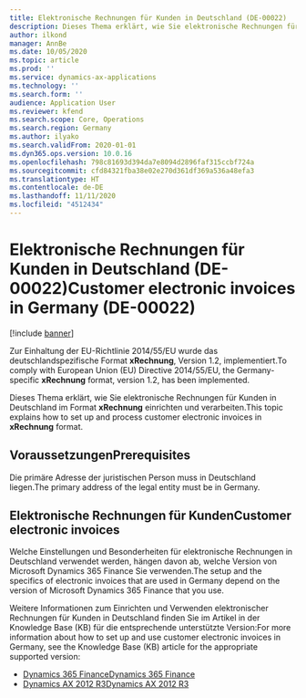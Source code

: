 ```yaml
---
title: Elektronische Rechnungen für Kunden in Deutschland (DE-00022)
description: Dieses Thema erklärt, wie Sie elektronische Rechnungen für Kunden in Deutschland einrichten und verarbeiten.
author: ilkond
manager: AnnBe
ms.date: 10/05/2020
ms.topic: article
ms.prod: ''
ms.service: dynamics-ax-applications
ms.technology: ''
ms.search.form: ''
audience: Application User
ms.reviewer: kfend
ms.search.scope: Core, Operations
ms.search.region: Germany
ms.author: ilyako
ms.search.validFrom: 2020-01-01
ms.dyn365.ops.version: 10.0.16
ms.openlocfilehash: 798c81693d394da7e8094d2896faf315ccbf724a
ms.sourcegitcommit: cfd84321fba38e02e270d361df369a536a48efa3
ms.translationtype: HT
ms.contentlocale: de-DE
ms.lasthandoff: 11/11/2020
ms.locfileid: "4512434"
---
```

# <a name="customer-electronic-invoices-in-germany-de-00022"></a><span data-ttu-id="b8560-103">Elektronische Rechnungen für Kunden in Deutschland (DE-00022)</span><span class="sxs-lookup"><span data-stu-id="b8560-103">Customer electronic invoices in Germany (DE-00022)</span></span>

[!include [banner](../includes/banner.md)]

<span data-ttu-id="b8560-104">Zur Einhaltung der EU-Richtlinie 2014/55/EU wurde das deutschlandspezifische Format **xRechnung**, Version 1.2, implementiert.</span><span class="sxs-lookup"><span data-stu-id="b8560-104">To comply with European Union (EU) Directive 2014/55/EU, the Germany-specific **xRechnung** format, version 1.2, has been implemented.</span></span>

<span data-ttu-id="b8560-105">Dieses Thema erklärt, wie Sie elektronische Rechnungen für Kunden in Deutschland im Format **xRechnung** einrichten und verarbeiten.</span><span class="sxs-lookup"><span data-stu-id="b8560-105">This topic explains how to set up and process customer electronic invoices in **xRechnung** format.</span></span>

## <a name="prerequisites"></a><span data-ttu-id="b8560-106">Voraussetzungen</span><span class="sxs-lookup"><span data-stu-id="b8560-106">Prerequisites</span></span>

<span data-ttu-id="b8560-107">Die primäre Adresse der juristischen Person muss in Deutschland liegen.</span><span class="sxs-lookup"><span data-stu-id="b8560-107">The primary address of the legal entity must be in Germany.</span></span>

## <a name="customer-electronic-invoices"></a><span data-ttu-id="b8560-108">Elektronische Rechnungen für Kunden</span><span class="sxs-lookup"><span data-stu-id="b8560-108">Customer electronic invoices</span></span>

<span data-ttu-id="b8560-109">Welche Einstellungen und Besonderheiten für elektronische Rechnungen in Deutschland verwendet werden, hängen davon ab, welche Version von Microsoft Dynamics 365 Finance Sie verwenden.</span><span class="sxs-lookup"><span data-stu-id="b8560-109">The setup and the specifics of electronic invoices that are used in Germany depend on the version of Microsoft Dynamics 365 Finance that you use.</span></span>

<span data-ttu-id="b8560-110">Weitere Informationen zum Einrichten und Verwenden elektronischer Rechnungen für Kunden in Deutschland finden Sie im Artikel in der Knowledge Base (KB) für die entsprechende unterstützte Version:</span><span class="sxs-lookup"><span data-stu-id="b8560-110">For more information about how to set up and use customer electronic invoices in Germany, see the Knowledge Base (KB) article for the appropriate supported version:</span></span>

- [<span data-ttu-id="b8560-111">Dynamics 365 Finance</span><span class="sxs-lookup"><span data-stu-id="b8560-111">Dynamics 365 Finance</span></span>](https://support.microsoft.com/help/4490705)
- [<span data-ttu-id="b8560-112">Dynamics AX 2012 R3</span><span class="sxs-lookup"><span data-stu-id="b8560-112">Dynamics AX 2012 R3</span></span>](https://fix.lcs.dynamics.com/Issue/Details?kb=4494484&bugId=3979521)
